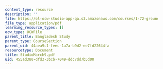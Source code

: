 ```yaml
---
content_type: resource
description: ''
file: https://ol-ocw-studio-app-qa.s3.amazonaws.com/courses/1-72-groundwater-hydrology-fall-2005/455ad380dfd33bcb7049ddc7dd7b5d00_StudioMarch9.pdf
file_type: application/pdf
learning_resource_types: []
ocw_type: OCWFile
parent_title: Bangladesh Study
parent_type: CourseSection
parent_uid: 44aea9c1-feec-1a7a-b9d2-ee7fd22644fa
resourcetype: Document
title: StudioMarch9.pdf
uid: 455ad380-dfd3-3bcb-7049-ddc7dd7b5d00
---
```

